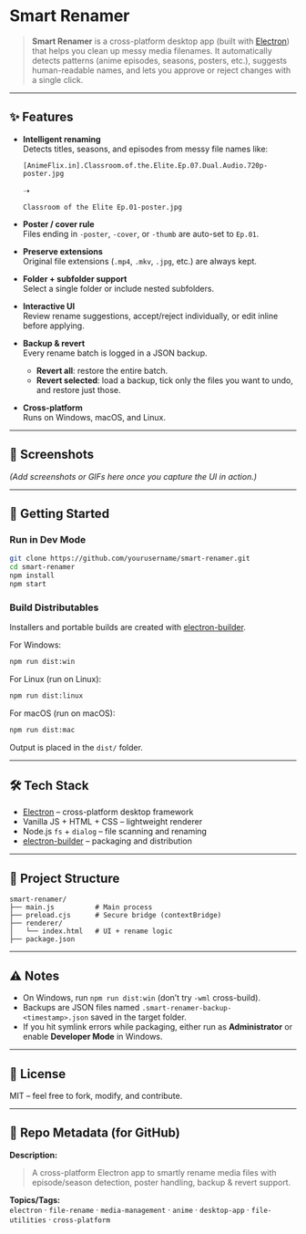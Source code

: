 # Smart Renamer

> **Smart Renamer** is a cross-platform desktop app (built with [Electron](https://electronjs.org)) that helps you clean up messy media filenames. It automatically detects patterns (anime episodes, seasons, posters, etc.), suggests human-readable names, and lets you approve or reject changes with a single click.

---

## ✨ Features

- **Intelligent renaming**  
  Detects titles, seasons, and episodes from messy file names like:  
  ```
  [AnimeFlix.in].Classroom.of.the.Elite.Ep.07.Dual.Audio.720p-poster.jpg
  ```
  ➝  
  ```
  Classroom of the Elite Ep.01-poster.jpg
  ```

- **Poster / cover rule**  
  Files ending in `-poster`, `-cover`, or `-thumb` are auto-set to `Ep.01`.

- **Preserve extensions**  
  Original file extensions (`.mp4`, `.mkv`, `.jpg`, etc.) are always kept.

- **Folder + subfolder support**  
  Select a single folder or include nested subfolders.

- **Interactive UI**  
  Review rename suggestions, accept/reject individually, or edit inline before applying.

- **Backup & revert**  
  Every rename batch is logged in a JSON backup.  
  - **Revert all**: restore the entire batch.  
  - **Revert selected**: load a backup, tick only the files you want to undo, and restore just those.

- **Cross-platform**  
  Runs on Windows, macOS, and Linux.

---

## 📸 Screenshots

*(Add screenshots or GIFs here once you capture the UI in action.)*

---

## 🚀 Getting Started

### Run in Dev Mode

```bash
git clone https://github.com/yourusername/smart-renamer.git
cd smart-renamer
npm install
npm start
```

### Build Distributables

Installers and portable builds are created with [electron-builder](https://www.electron.build/).

For Windows:
```bash
npm run dist:win
```

For Linux (run on Linux):
```bash
npm run dist:linux
```

For macOS (run on macOS):
```bash
npm run dist:mac
```

Output is placed in the `dist/` folder.

---

## 🛠 Tech Stack

- [Electron](https://electronjs.org) – cross-platform desktop framework  
- Vanilla JS + HTML + CSS – lightweight renderer  
- Node.js `fs` + `dialog` – file scanning and renaming  
- [electron-builder](https://www.electron.build) – packaging and distribution  

---

## 📂 Project Structure

```
smart-renamer/
├── main.js          # Main process
├── preload.cjs      # Secure bridge (contextBridge)
├── renderer/
│   └── index.html   # UI + rename logic
├── package.json
```

---

## ⚠️ Notes

- On Windows, run `npm run dist:win` (don’t try `-wml` cross-build).  
- Backups are JSON files named `.smart-renamer-backup-<timestamp>.json` saved in the target folder.  
- If you hit symlink errors while packaging, either run as **Administrator** or enable **Developer Mode** in Windows.

---

## 📜 License

MIT – feel free to fork, modify, and contribute.

---

## 🌟 Repo Metadata (for GitHub)

**Description:**  
> A cross-platform Electron app to smartly rename media files with episode/season detection, poster handling, backup & revert support.

**Topics/Tags:**  
`electron` · `file-rename` · `media-management` · `anime` · `desktop-app` · `file-utilities` · `cross-platform`
